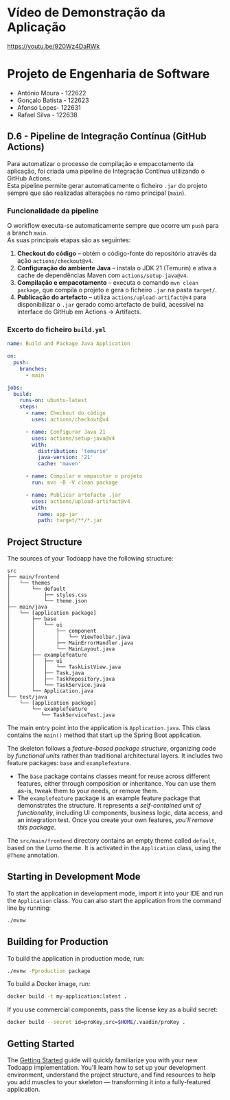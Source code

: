 # Vídeo de Demonstração da Aplicação
https://youtu.be/920Wz4DaRWk


# Projeto de Engenharia de Software

- António Moura - 122622
- Gonçalo Batista - 122623
- Afonso Lopes- 122631
- Rafael Silva - 122638




## D.6 - Pipeline de Integração Contínua (GitHub Actions)

Para automatizar o processo de compilação e empacotamento da aplicação, foi criada uma pipeline de Integração Contínua utilizando o GitHub Actions.  
Esta pipeline permite gerar automaticamente o ficheiro `.jar` do projeto sempre que são realizadas alterações no ramo principal (`main`).

### Funcionalidade da pipeline

O workflow executa-se automaticamente sempre que ocorre um `push` para a branch `main`.  
As suas principais etapas são as seguintes:

1. **Checkout do código** – obtém o código-fonte do repositório através da ação `actions/checkout@v4`.
2. **Configuração do ambiente Java** – instala o JDK 21 (Temurin) e ativa a cache de dependências Maven com `actions/setup-java@v4`.
3. **Compilação e empacotamento** – executa o comando `mvn clean package`, que compila o projeto e gera o ficheiro `.jar` na pasta `target/`.
4. **Publicação do artefacto** – utiliza `actions/upload-artifact@v4` para disponibilizar o `.jar` gerado como artefacto de build, acessível na interface do GitHub em Actions -> Artifacts.

### Excerto do ficheiro `build.yml`
```yaml
name: Build and Package Java Application

on:
  push:
    branches:
      - main

jobs:
  build:
    runs-on: ubuntu-latest
    steps:
      - name: Checkout do código
        uses: actions/checkout@v4

      - name: Configurar Java 21
        uses: actions/setup-java@v4
        with:
          distribution: 'temurin'
          java-version: '21'
          cache: 'maven'

      - name: Compilar e empacotar o projeto
        run: mvn -B -V clean package

      - name: Publicar artefacto .jar
        uses: actions/upload-artifact@v4
        with:
          name: app-jar
          path: target/**/*.jar
```




## Project Structure

The sources of your Todoapp have the following structure:

```
src
├── main/frontend
│   └── themes  
│       └── default
│           ├── styles.css
│           └── theme.json
├── main/java
│   └── [application package]
│       ├── base
│       │   └── ui
│       │       ├── component
│       │       │   └── ViewToolbar.java
│       │       ├── MainErrorHandler.java
│       │       └── MainLayout.java
│       ├── examplefeature
│       │   ├── ui
│       │   │   └── TaskListView.java
│       │   ├── Task.java
│       │   ├── TaskRepository.java
│       │   └── TaskService.java                
│       └── Application.java       
└── test/java
    └── [application package]
        └── examplefeature
           └── TaskServiceTest.java                 
```

The main entry point into the application is `Application.java`. This class contains the `main()` method that start up 
the Spring Boot application.

The skeleton follows a *feature-based package structure*, organizing code by *functional units* rather than traditional 
architectural layers. It includes two feature packages: `base` and `examplefeature`.

* The `base` package contains classes meant for reuse across different features, either through composition or 
  inheritance. You can use them as-is, tweak them to your needs, or remove them.
* The `examplefeature` package is an example feature package that demonstrates the structure. It represents a 
  *self-contained unit of functionality*, including UI components, business logic, data access, and an integration test.
  Once you create your own features, *you'll remove this package*.

The `src/main/frontend` directory contains an empty theme called `default`, based on the Lumo theme. It is activated in
the `Application` class, using the `@Theme` annotation.

## Starting in Development Mode

To start the application in development mode, import it into your IDE and run the `Application` class. 
You can also start the application from the command line by running: 

```bash
./mvnw
```

## Building for Production

To build the application in production mode, run:

```bash
./mvnw -Pproduction package
```

To build a Docker image, run:

```bash
docker build -t my-application:latest .
```

If you use commercial components, pass the license key as a build secret:

```bash
docker build --secret id=proKey,src=$HOME/.vaadin/proKey .
```

## Getting Started

The [Getting Started](https://vaadin.com/docs/latest/getting-started) guide will quickly familiarize you with your new
Todoapp implementation. You'll learn how to set up your development environment, understand the project 
structure, and find resources to help you add muscles to your skeleton — transforming it into a fully-featured 
application.
